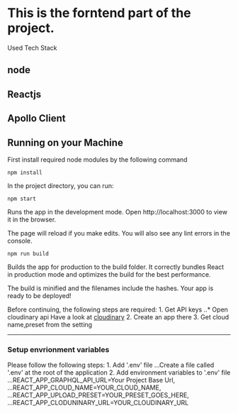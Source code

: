# This is the forntend part of the project.

Used Tech Stack

## node
## Reactjs
## Apollo Client

## Running on your Machine
First install required node modules by the following command
```
npm install
```
In the project directory, you can run:
```
npm start
```
Runs the app in the development mode.
Open http://localhost:3000 to view it in the browser.

The page will reload if you make edits.
You will also see any lint errors in the console.

```
npm run build
```
Builds the app for production to the build folder.
It correctly bundles React in production mode and optimizes the build for the best performance.

The build is minified and the filenames include the hashes.
Your app is ready to be deployed!

Before continuing, the following steps are required:
    1. Get API keys
        ..* Open cloudinary api
            Have a look at [cloudinary](https://cloudinary.com/documentation/image_upload_api_reference) 
    2. Create an app there
    3. Get cloud name,preset from the setting
***
### Setup envrionment variables
Please follow the following steps:
    1. Add '.env' file
    ...Create a file called '.env' at the root of the application
    2. Add environment variables to '.env' file
    ...REACT_APP_GRAPHQL_API_URL=Your Project Base Url,
    ...REACT_APP_CLOUD_NAME=YOUR_CLOUD_NAME,
    ...REACT_APP_UPLOAD_PRESET=YOUR_PRESET_GOES_HERE,
    ...REACT_APP_CLODUNINARY_URL=YOUR_CLOUDINARY_URL

